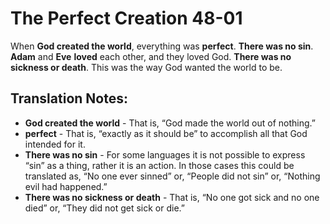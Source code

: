 The Perfect Creation 48-01
============================


When **God created the world**, everything was **perfect**. **There was
no sin**.  **Adam** and **Eve** **loved** each other, and they loved
God. **There was no sickness or death**. This was the way God wanted
the world to be.

Translation Notes:
------------------

-   **God created the world** - That is, “God made the world out of
    nothing.”
-   **perfect** - That is, “exactly as it should be” to accomplish all
    that God intended for it.
-   **There was no sin** - For some languages it is not possible to
    express “sin” as a thing, rather it is an action. In those cases
    this could be translated as, “No one ever sinned” or, “People
    did not sin” or, “Nothing evil had happened.”
-   **There was no sickness or death** - That is, “No one got sick and
    no one died” or, “They did not get sick or die.”

